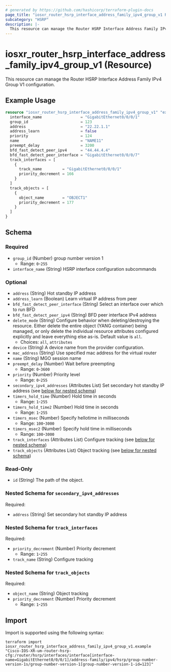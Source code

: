 ```yaml
---
# generated by https://github.com/hashicorp/terraform-plugin-docs
page_title: "iosxr_router_hsrp_interface_address_family_ipv4_group_v1 Resource - terraform-provider-iosxr"
subcategory: "HSRP"
description: |-
  This resource can manage the Router HSRP Interface Address Family IPv4 Group V1 configuration.
---
```


# iosxr_router_hsrp_interface_address_family_ipv4_group_v1 (Resource)

This resource can manage the Router HSRP Interface Address Family IPv4 Group V1 configuration.

## Example Usage

```terraform
resource "iosxr_router_hsrp_interface_address_family_ipv4_group_v1" "example" {
  interface_name                 = "GigabitEthernet0/0/0/1"
  group_id                       = 123
  address                        = "22.22.1.1"
  address_learn                  = false
  priority                       = 124
  name                           = "NAME11"
  preempt_delay                  = 3200
  bfd_fast_detect_peer_ipv4      = "44.44.4.4"
  bfd_fast_detect_peer_interface = "GigabitEthernet0/0/0/7"
  track_interfaces = [
    {
      track_name         = "GigabitEthernet0/0/0/1"
      priority_decrement = 166
    }
  ]
  track_objects = [
    {
      object_name        = "OBJECT1"
      priority_decrement = 177
    }
  ]
}
```

<!-- schema generated by tfplugindocs -->
## Schema

### Required

- `group_id` (Number) group number version 1
  - Range: `0`-`255`
- `interface_name` (String) HSRP interface configuration subcommands

### Optional

- `address` (String) Hot standby IP address
- `address_learn` (Boolean) Learn virtual IP address from peer
- `bfd_fast_detect_peer_interface` (String) Select an interface over which to run BFD
- `bfd_fast_detect_peer_ipv4` (String) BFD peer interface IPv4 address
- `delete_mode` (String) Configure behavior when deleting/destroying the resource. Either delete the entire object (YANG container) being managed, or only delete the individual resource attributes configured explicitly and leave everything else as-is. Default value is `all`.
  - Choices: `all`, `attributes`
- `device` (String) A device name from the provider configuration.
- `mac_address` (String) Use specified mac address for the virtual router
- `name` (String) MGO session name
- `preempt_delay` (Number) Wait before preempting
  - Range: `0`-`3600`
- `priority` (Number) Priority level
  - Range: `0`-`255`
- `secondary_ipv4_addresses` (Attributes List) Set secondary hot standby IP address (see [below for nested schema](#nestedatt--secondary_ipv4_addresses))
- `timers_hold_time` (Number) Hold time in seconds
  - Range: `1`-`255`
- `timers_hold_time2` (Number) Hold time in seconds
  - Range: `1`-`255`
- `timers_msec` (Number) Specify hellotime in milliseconds
  - Range: `100`-`3000`
- `timers_msec2` (Number) Specify hold time in milliseconds
  - Range: `100`-`3000`
- `track_interfaces` (Attributes List) Configure tracking (see [below for nested schema](#nestedatt--track_interfaces))
- `track_objects` (Attributes List) Object tracking (see [below for nested schema](#nestedatt--track_objects))

### Read-Only

- `id` (String) The path of the object.

<a id="nestedatt--secondary_ipv4_addresses"></a>
### Nested Schema for `secondary_ipv4_addresses`

Required:

- `address` (String) Set secondary hot standby IP address


<a id="nestedatt--track_interfaces"></a>
### Nested Schema for `track_interfaces`

Required:

- `priority_decrement` (Number) Priority decrement
  - Range: `1`-`255`
- `track_name` (String) Configure tracking


<a id="nestedatt--track_objects"></a>
### Nested Schema for `track_objects`

Required:

- `object_name` (String) Object tracking
- `priority_decrement` (Number) Priority decrement
  - Range: `1`-`255`

## Import

Import is supported using the following syntax:

```shell
terraform import iosxr_router_hsrp_interface_address_family_ipv4_group_v1.example "Cisco-IOS-XR-um-router-hsrp-cfg:/router/hsrp/interfaces/interface[interface-name=GigabitEthernet0/0/0/1]/address-family/ipv4/hsrp/group-number-version-1s/group-number-version-1[group-number-version-1-id=123]"
```
